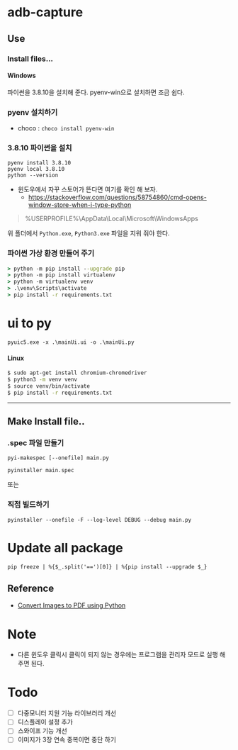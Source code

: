 # adb-capture


## Use
### Install files...

#### Windows
파이썬을 3.8.10을 설치해 준다.
pyenv-win으로 설치하면 조금 쉽다.

### pyenv 설치하기

* choco : `choco install pyenv-win`

### 3.8.10 파이썬을 설치

```
pyenv install 3.8.10
pyenv local 3.8.10
python --version
```

* 윈도우에서 자꾸 스토어가 뜬다면 여기를 확인 해 보자.
  * https://stackoverflow.com/questions/58754860/cmd-opens-window-store-when-i-type-python

> %USERPROFILE%\AppData\Local\Microsoft\WindowsApps

위 폴더에서 `Python.exe`, `Python3.exe` 파일을 지워 줘야 한다.

### 파이썬 가상 환경 만들어 주기

```cmd
> python -m pip install --upgrade pip
> python -m pip install virtualenv
> python -m virtualenv venv
> .\venv\Scripts\activate
> pip install -r requirements.txt
```

# ui to py
```
pyuic5.exe -x .\mainUi.ui -o .\mainUi.py
```


#### Linux

```bash
$ sudo apt-get install chromium-chromedriver
$ python3 -m venv venv
$ source venv/bin/activate
$ pip install -r requirements.txt
```

------



## Make Install file..

### .spec 파일 만들기
```
pyi-makespec [--onefile] main.py
```

```
pyinstaller main.spec
```

또는
### 직접 빌드하기
```
pyinstaller --onefile -F --log-level DEBUG --debug main.py
```


# Update all package
```
pip freeze | %{$_.split('==')[0]} | %{pip install --upgrade $_}
```


## Reference
* [Convert Images to PDF using Python](https://datatofish.com/images-to-pdf-python/)

# Note
- 다른 윈도우 클릭시 클릭이 되지 않는 경우에는 프로그램을 관리자 모드로 실행 해 주면 된다.

# Todo
- [ ] 다중모니터 지원 기능 라이브러리 개선
- [ ] 디스플레이 설정 추가
- [ ] 스와이프 기능 개선
- [ ] 이미지가 3장 연속 중복이면 중단 하기